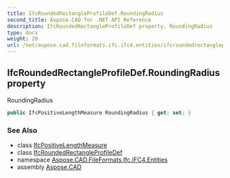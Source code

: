 ```yaml
---
title: IfcRoundedRectangleProfileDef.RoundingRadius
second_title: Aspose.CAD for .NET API Reference
description: IfcRoundedRectangleProfileDef property. RoundingRadius
type: docs
weight: 20
url: /net/aspose.cad.fileformats.ifc.ifc4.entities/ifcroundedrectangleprofiledef/roundingradius/
---
```

## IfcRoundedRectangleProfileDef.RoundingRadius property

RoundingRadius

```csharp
public IfcPositiveLengthMeasure RoundingRadius { get; set; }
```

### See Also

* class [IfcPositiveLengthMeasure](../../../aspose.cad.fileformats.ifc.ifc4.types/ifcpositivelengthmeasure/)
* class [IfcRoundedRectangleProfileDef](../)
* namespace [Aspose.CAD.FileFormats.Ifc.IFC4.Entities](../../ifcroundedrectangleprofiledef/)
* assembly [Aspose.CAD](../../../)


